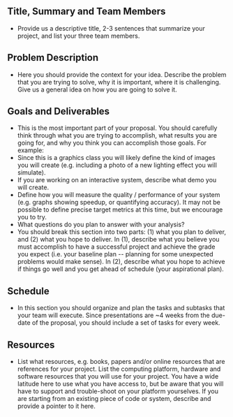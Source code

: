 ## Title, Summary and Team Members
- Provide us a descriptive title, 2-3 sentences that summarize your project, and list your three team members.

## Problem Description
- Here you should provide the context for your idea. Describe the problem that you are trying to solve, why it is important, where it is challenging. Give us a general idea on how you are going to solve it.

## Goals and Deliverables
- This is the most important part of your proposal. You should carefully think through what you are trying to accomplish, what results you are going for, and why you think you can accomplish those goals. For example:
- Since this is a graphics class you will likely define the kind of images you will create (e.g. including a photo of a new lighting effect you will simulate).
- If you are working on an interactive system, describe what demo you will create.
- Define how you will measure the quality / performance of your system (e.g. graphs showing speedup, or quantifying accuracy). It may not be possible to define precise target metrics at this time, but we encourage you to try.
- What questions do you plan to answer with your analysis?
- You should break this section into two parts: (1) what you plan to deliver, and (2) what you hope to deliver. In (1), describe what you believe you must accomplish to have a successful project and achieve the grade you expect (i.e. your baseline plan -- planning for some unexpected problems would make sense). In (2), describe what you hope to achieve if things go well and you get ahead of schedule (your aspirational plan).

## Schedule
- In this section you should organize and plan the tasks and subtasks that your team will execute. Since presentations are ~4 weeks from the due-date of the proposal, you should include a set of tasks for every week.

## Resources
- List what resources, e.g. books, papers and/or online resources that are references for your project. List the computing platform, hardware and software resources that you will use for your project. You have a wide latitude here to use what you have access to, but be aware that you will have to support and trouble-shoot on your platform yourselves. If you are starting from an existing piece of code or system, describe and provide a pointer to it here.